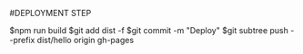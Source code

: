 #DEPLOYMENT STEP

$npm run build
$git add dist -f 
$git commit -m "Deploy"
$git subtree push --prefix dist/hello origin gh-pages
